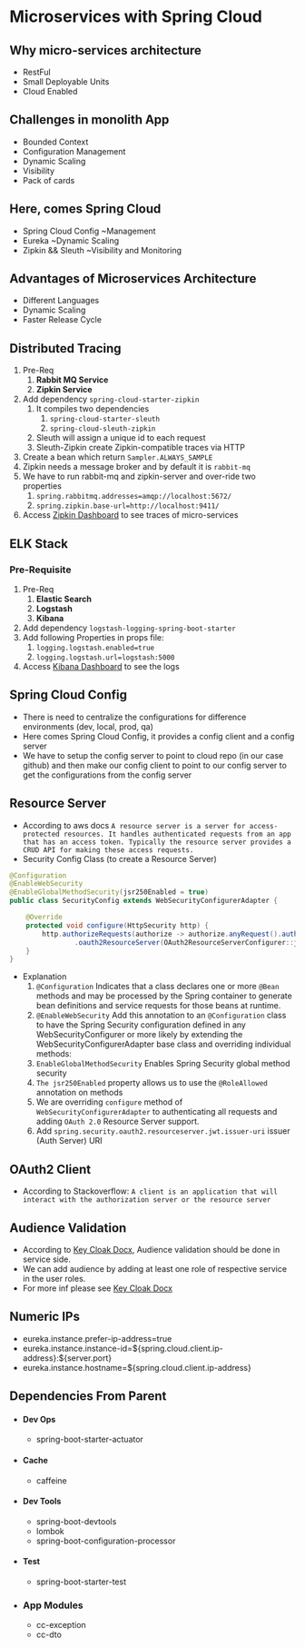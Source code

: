 # Microservices with Spring Cloud

Why micro-services architecture
-------------
- RestFul
- Small Deployable Units
- Cloud Enabled

Challenges in monolith App
----------
- Bounded Context
- Configuration Management
- Dynamic Scaling
- Visibility
- Pack of cards

Here, comes Spring Cloud
------------
- Spring Cloud Config ~Management
- Eureka ~Dynamic Scaling
- Zipkin && Sleuth ~Visibility and Monitoring

Advantages of Microservices Architecture
----------------------------------------
- Different Languages
- Dynamic Scaling
- Faster Release Cycle

Distributed Tracing
-------------------
1. Pre-Req
    1. **Rabbit MQ Service**
    2. **Zipkin Service**
2.  Add dependency ```spring-cloud-starter-zipkin```
    1. It compiles two dependencies
        1. ```spring-cloud-starter-sleuth```
        2. ```spring-cloud-sleuth-zipkin```
    2.  Sleuth will assign a unique id to each request
    3.  Sleuth-Zipkin create Zipkin-compatible traces via HTTP
3.  Create a bean which return ```Sampler.ALWAYS_SAMPLE```
4.  Zipkin needs a message broker and by default it is ```rabbit-mq```
5.  We have to run rabbit-mq and zipkin-server and  over-ride two properties
    1. ```spring.rabbitmq.addresses=amqp://localhost:5672/```
    2. ```spring.zipkin.base-url=http://localhost:9411/```
6. Access [Zipkin Dashboard](http://localhost:9411/zipkin/) to see traces of micro-services

ELK Stack
-------------------
### Pre-Requisite
1. Pre-Req
    1. **Elastic Search**
    2. **Logstash**
    3. **Kibana**
2. Add dependency `logstash-logging-spring-boot-starter`
3. Add following Properties in props file:
    1. `logging.logstash.enabled=true`
    2. `logging.logstash.url=logstash:5000`
4. Access [Kibana Dashboard](http://localhost:5601) to see the logs    


Spring Cloud Config
-------------------
-  There is need to centralize the configurations for difference environments (dev, local, prod, qa) 
-  Here comes Spring Cloud Config, it provides a config client and a config server
-  We have to setup the config server to point to cloud repo (in our case github) and then make our config client to point to our config server to get the configurations from the config server  

Resource Server
---------------
- According to aws docs
`A resource server is a server for access-protected resources. It handles authenticated requests from an app that has an access token. Typically the resource server provides a CRUD API for making these access requests.`
- Security Config Class (to create a Resource Server)
```java
@Configuration
@EnableWebSecurity
@EnableGlobalMethodSecurity(jsr250Enabled = true)
public class SecurityConfig extends WebSecurityConfigurerAdapter {

    @Override
    protected void configure(HttpSecurity http) {
        http.authorizeRequests(authorize -> authorize.anyRequest().authenticated())
                .oauth2ResourceServer(OAuth2ResourceServerConfigurer::jwt);
    }
}
```
- Explanation
    1. `@Configuration` Indicates that a class declares one or more `@Bean` methods and may be processed by the Spring container to generate bean definitions and service requests for those beans at runtime.
    2. `@EnableWebSecurity` Add this annotation to an `@Configuration` class to have the Spring Security configuration defined in any WebSecurityConfigurer or more likely by extending the WebSecurityConfigurerAdapter base class and overriding individual methods:
    3. `EnableGlobalMethodSecurity` Enables Spring Security global method security
    4. `The jsr250Enabled` property allows us to use the `@RoleAllowed` annotation on methods
    5. We are overriding `configure` method of `WebSecurityConfigurerAdapter` to authenticating all requests and adding `OAuth 2.0` Resource Server support. 
    6. Add `spring.security.oauth2.resourceserver.jwt.issuer-uri` issuer (Auth Server) URI

OAuth2 Client
-------------
- According to Stackoverflow:
`A client is an application that will interact with the authorization server or the resource server`

Audience Validation
-------------------
- According to [Key Cloak Docx](https://github.com/keycloak/keycloak-documentation/blob/master/server_admin/topics/clients/oidc/audience.adoc), Audience validation should be done in service side.
- We can add audience by adding at least one role of respective service in the user roles.
- For more inf please see [Key Cloak Docx](https://github.com/keycloak/keycloak-documentation/blob/master/server_admin/topics/clients/oidc/audience.adoc)


Numeric IPs
-----------
-  eureka.instance.prefer-ip-address=true
-  eureka.instance.instance-id=\${spring.cloud.client.ip-address}:\${server.port}
-  eureka.instance.hostname=\${spring.cloud.client.ip-address}

Dependencies From Parent
------------------------
- #### Dev Ops
    - spring-boot-starter-actuator
- #### Cache
    - caffeine
- #### Dev Tools
    - spring-boot-devtools
    - lombok
    - spring-boot-configuration-processor
- #### Test
    - spring-boot-starter-test
- ### App Modules
    - cc-exception
    - cc-dto
